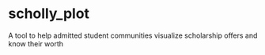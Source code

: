 # scholly_plot
A tool to help admitted student communities visualize scholarship offers and know their worth
